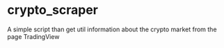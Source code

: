 # crypto_scraper
A simple script than get util information about the crypto market from the page TradingView
